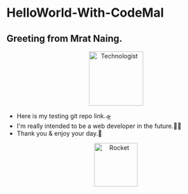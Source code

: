 # HelloWorld-With-CodeMal
## Greeting from Mrat Naing. 
<p align="center">
<img src="https://raw.githubusercontent.com/Tarikul-Islam-Anik/Animated-Fluent-Emojis/master/Emojis/People/Technologist.png" alt="Technologist" width="125" height="125" text-align="center"/>
</p>

- Here is my testing git repo link.🛸
- I'm really intended to be a web developer in the future.👨‍💻
- Thank you & enjoy your day.🤖


<p align="center">
<img src="https://raw.githubusercontent.com/Tarikul-Islam-Anik/Animated-Fluent-Emojis/master/Emojis/Travel%20and%20places/Rocket.png" alt="Rocket" width="100" height="100" text-align="center" />
</p>
